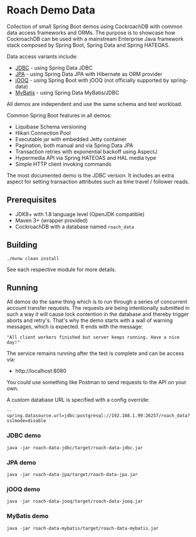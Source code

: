 # Roach Demo Data

Collection of small Spring Boot demos using CockroachDB with common data access frameworks and ORMs.
The purpose is to showcase how CockroachDB can be used with a mainstream Enterprise Java framework
stack composed by Spring Boot, Spring Data and Spring HATEOAS. 

Data access variants include:

- [JDBC](roach-data-jdbc/README.md) - using Spring Data JDBC 
- [JPA](roach-data-jpa/README.md) - using Spring Data JPA with Hibernate as ORM provider 
- [jOOQ](roach-data-jooq/README.md) - using Spring Boot with jOOQ (not officially supported by spring-data) 
- [MyBatis](roach-data-mybatis/README.md) - using Spring Data MyBatis/JDBC

All demos are independent and use the same schema and test workload. 

Common Spring Boot features in all demos:

- Liquibase Schema versioning
- Hikari Connection Pool
- Executable jar with embedded Jetty container
- Pagination, both manual and via Spring Data JPA 
- Transaction retries with exponential backoff using AspectJ
- Hypermedia API via Spring HATEOAS and HAL media type
- Simple HTTP client invoking commands

The most documented demo is the JDBC version. It includes an extra aspect for setting transaction attributes such 
as time travel / follower reads. 

## Prerequisites

- JDK8+ with 1.8 language level (OpenJDK compatible)
- Maven 3+ (wrapper provided)
- CockroachDB with a database named `roach_data` 

## Building

    ./mvnw clean install

See each respective module for more details.

## Running 

All demos do the same thing which is to run through a series of concurrent account
transfer requests. The requests are being intentionally submitted in such a way 
it will cause lock contention in the database and thereby trigger aborts and retry's. 
That's why the demo starts with a wall of warning messages, which is expected.
It ends with the message:

    "All client workers finished but server keeps running. Have a nice day!" 

The service remains running after the test is complete and can be access via: 

- http://localhost:8080

You could use something like Postman to send requests to the API on your own.

A custom database URL is specified with a config override:

    --spring.datasource.url=jdbc:postgresql://192.168.1.99:26257/roach_data?sslmode=disable
    
### JDBC demo

    java -jar roach-data-jdbc/target/roach-data-jdbc.jar 

### JPA demo

    java -jar roach-data-jpa/target/roach-data-jpa.jar

### jOOQ demo

    java -jar roach-data-jooq/target/roach-data-jooq.jar

### MyBatis demo

    java -jar roach-data-mybatis/target/roach-data-mybatis.jar

